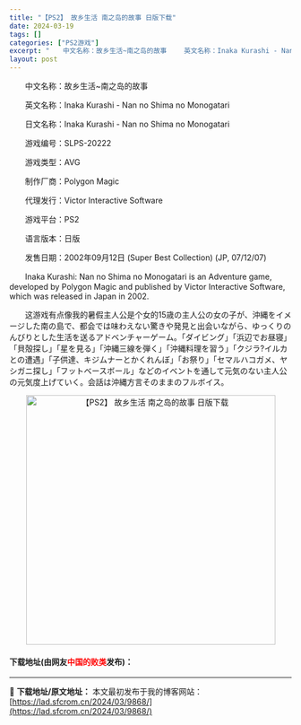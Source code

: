 ```yaml
---
title: "【PS2】 故乡生活 南之岛的故事 日版下载"
date: 2024-03-19
tags: []
categories: ["PS2游戏"]
excerpt: "　　中文名称：故乡生活~南之岛的故事 　　英文名称：Inaka Kurashi - Nan no Shima no Monogatari 　　日文名称：Inaka Kurashi - Nan no Shima no Monogatari 　　游戏编号：SLPS-20222 　　游戏类型：AVG 　　&hellip;"
layout: post
---
```


 <p>　　中文名称：故乡生活~南之岛的故事</p> <p>　　英文名称：Inaka Kurashi - Nan no Shima no Monogatari</p> <p>　　日文名称：Inaka Kurashi - Nan no Shima no Monogatari</p> <p>　　游戏编号：SLPS-20222</p> <p>　　游戏类型：AVG</p> <p>　　制作厂商：Polygon Magic</p> <p>　　代理发行：Victor Interactive Software</p> <p>　　游戏平台：PS2</p> <p>　　语言版本：日版</p> <p>　　发售日期：2002年09月12日 (Super Best Collection) (JP, 07/12/07)</p> <p>　　Inaka Kurashi: Nan no Shima no Monogatari is an Adventure game, developed by Polygon Magic and published by Victor Interactive Software, which was released in Japan in 2002.</p> <p>　　这游戏有点像我的暑假主人公是个女的15歳の主人公の女の子が、沖縄をイメージした南の島で、都会では味わえない驚きや発見と出会いながら、ゆっくりのんびりとした生活を送るアドベンチャーゲーム。「ダイビング」「浜辺でお昼寝」「貝殻探し」「星を見る」「沖縄三線を弾く」「沖縄料理を習う」「クジラ?イルカとの遭遇」「子供達、キジムナーとかくれんぼ」「お祭り」「セマルハコガメ、ヤシガニ探し」「フットベースボール」などのイベントを通して元気のない主人公の元気度上げていく。会話は沖縄方言そのままのフルボイス。</p> <p align="center"><img align="" border="0" src="https://lad.sfcrom.cn/wp-content/uploads/2024/03/20240319_65f997917ba7f.jpg" width="445" alt="【PS2】 故乡生活 南之岛的故事 日版下载" /></p> <p><h4>下载地址(由网友<font color="red">中国的败类</font>发布)：</h4></p> 

---
📖 **下载地址/原文地址：** 本文最初发布于我的博客网站：[https://lad.sfcrom.cn/2024/03/9868/](https://lad.sfcrom.cn/2024/03/9868/)
